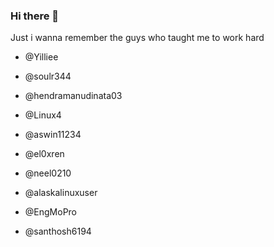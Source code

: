 ### Hi there 👋

<!--
**LMAO-armv8/LMAO-armv8** is a ✨ _special_ ✨ repository because its `README.md` (this file) appears on your GitHub profile.

Here are some ideas to get you started:

- 🔭 I’m currently working on Android Devlopment (still basics)
- 🌱 I’m currently learning about my lyf
- 👯 I’m looking to collaborate on waifus
- 🤔 I’m looking for help with my depression
- 💬 Ask me about nothing
- 📫 How to reach me: just mail me lol chaitanya4g9@sasi.ac.in
- 😄 Pronouns: ...
- ⚡ Fun fact: ... nothing 
-->

Just i wanna remember the guys who taught me to work hard

- @Yilliee

- @soulr344

- @hendramanudinata03

- @Linux4

- @aswin11234

- @el0xren

- @neel0210

- @alaskalinuxuser

- @EngMoPro

- @santhosh6194
